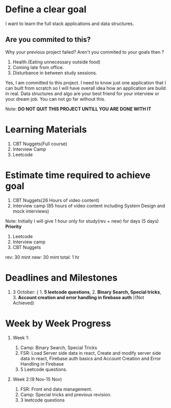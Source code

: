 # Define a clear goal

I want to learn the full stack applications and data structures.

## Are you commited to this?

Why your previous project failed? Aren't you commited to your goals then ?

1. Health.(Eating unnecessary outside food)
2. Coming late from office.
3. Disturbance in between study sessions.

Yes, I am committed to this project. I need to know just one application that I can built from scratch so I will have overall idea how an application are build in real. Data structures and algo are your best friend for your interview or your dream job. You can not go far without this.

Note: **DO NOT QUIT THIS PROJECT UNTILL YOU ARE DONE WITH IT**

# Learning Materials

1. CBT Nuggets(Full course)
2. Interview Camp
3. Leetcode

# Estimate time required to achieve goal

1. CBT Nuggets(26 Hours of video content)
2. Interview camp (85 hours of video content including System Design and mock interviews)

Note: Initially I will give 1 hour only for study(rev + new) for days (5 days)
**Priority**

1. Leetcode
2. Interview camp
3. CBT Nuggets

rev: 30 mint
new: 30 mint
total: 1 hr

# Deadlines and Milestones

1. 3 October: { 1. **5 leetcode questions**, 2. **Binary Search, Special tricks**, 3. **Account creation and error handling in firebase auth** }(Not Achieved)

# Week by Week Progress

1. Week 1:

   1. Camp: Binary Search, Special Tricks
   2. FSR: Load Server side data in react, Create and modify server side data in react, Firebase auth basics and Account Creation and Error Handling in Firebase
   3. 5 Leetcode questions.

2. Week 2:(9 Nov-15 Nov)
   1. FSR: Front end data management.
   2. Camp: Special tricks and previous revision.
   3. 3 leetcode questions
